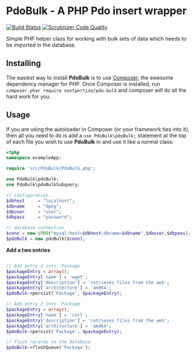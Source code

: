 PdoBulk - A PHP Pdo insert wrapper
==============================================
[![Build Status](https://travis-ci.org/Nextpertise/PdoBulk.svg?branch=master)](https://travis-ci.org/Nextpertise/PdoBulk)
[![Scrutinizer Code Quality](https://scrutinizer-ci.com/g/Nextpertise/PdoBulk/badges/quality-score.png?b=master)](https://scrutinizer-ci.com/g/Nextpertise/PdoBulk/?branch=master)

Simple PHP helper class for working with bulk sets of data which needs to be imported in the database.

Installing
----------

The easiest way to install **PdoBulk** is to use [Composer](http://getcomposer.org/download/), the awesome dependency manager for PHP. Once Composer is installed, run `composer.phar require nextpertise/pdo-bulk` and composer will do all the hard work for you.

Usage
-----

If you are using the autoloader in Composer (or your framework ties into it), then all you need to do is add a `use PdoBulk\pdoBulk;` statement at the top of each file you wish to use **PdoBulk** in and use it like a normal class:

```php
<?php
namespace exampleApp;

require 'src/PdoBulk/PdoBulk.php';

use PdoBulk\pdoBulk;
use PdoBulk\pdoBulkSubquery;

// configuration
$dbhost 	= "localhost";
$dbname		= "dpkg";
$dbuser		= "user";
$dbpass		= "password";

// database connection
$conn = new \PDO("mysql:host=$dbhost;dbname=$dbname",$dbuser,$dbpass);
$pdoBulk = new pdoBulk($conn);		
```

**Add a two entries**

```php

// Add entry 1 into `Package`
$packageEntry = array();
$packageEntry['name'] = 'wget';
$packageEntry['description'] = 'retrieves files from the web';
$packageEntry['architecture'] = 'amd64';
$pdoBulk->persist('Package', $packageEntry);

// Add entry 2 into `Package`
$packageEntry = array();
$packageEntry['name'] = 'curl';
$packageEntry['description'] = 'retrieves files from the web';
$packageEntry['architecture'] = 'amd64';
$pdoBulk->persist('Package', $packageEntry);

// Flush records to the database
$pdoBulk->flushQueue('Package');
```
